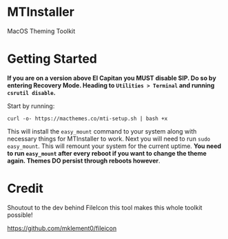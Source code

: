 # MTInstaller
MacOS Theming Toolkit

# Getting Started

**If you are on a version above El Capitan you MUST disable SIP. Do so by entering Recovery Mode. Heading to `Utilities > Terminal` and running `csrutil disable`.**

Start by running:
```
curl -o- https://macthemes.co/mti-setup.sh | bash +x
```

This will install the `easy_mount` command to your system along with necessary things for MTInstaller to work. Next you will need to run `sudo easy_mount`. This will remount your system for the current uptime. **You need to run `easy_mount` after every reboot if you want to change the theme again. Themes DO persist through reboots however**.



# Credit

Shoutout to the dev behind FileIcon this tool makes this whole toolkit possible!

https://github.com/mklement0/fileicon
